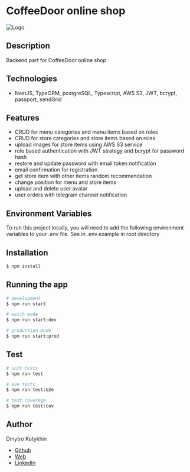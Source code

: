 # CoffeeDoor online shop

![Logo](https://coffeedoor-next14-sql.vercel.app/logo_700x191.webp)

## Description

Backend part for CoffeeDoor online shop

## Technologies

-   NestJS, TypeORM, postgreSQL, Typescript, AWS S3, JWT, bcrypt, passport, sendGrid

## Features

-   CRUD for menu categories and menu items based on roles
-   CRUD for store categories and store items based on roles
-   upload images for store items using AWS S3 service
-   role based authentication with JWT strategy and bcrypt for password hash
-   restore and update password with email token notification
-   email confirmation for registration
-   get store item with other items random recommendation
-   change position for menu and store items
-   upload and delete user avatar
-   user orders with telegram channel notification

## Environment Variables

To run this project locally, you will need to add the following environment variables to your .env file. See in .env.example in root directory

## Installation

```bash
$ npm install
```

## Running the app

```bash
# development
$ npm run start

# watch mode
$ npm run start:dev

# production mode
$ npm run start:prod
```

## Test

```bash
# unit tests
$ npm run test

# e2e tests
$ npm run test:e2e

# test coverage
$ npm run test:cov
```

## Author

Dmytro Kotykhin
-   [Github](https://github.com/DKotykhin)
-   [Web](https://dmytro-kotykhin.space)
-   [LinkedIn](https://www.linkedin.com/in/dmytro-kotykhin-4683151b)
